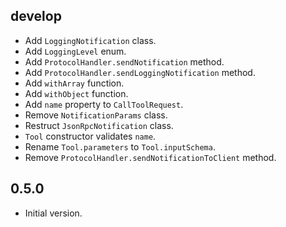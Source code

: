 ## develop

- Add `LoggingNotification` class.
- Add `LoggingLevel` enum.
- Add `ProtocolHandler.sendNotification` method.
- Add `ProtocolHandler.sendLoggingNotification` method.
- Add `withArray` function.
- Add `withObject` function.
- Add `name` property to `CallToolRequest`.
- Remove `NotificationParams` class.
- Restruct `JsonRpcNotification` class.
- `Tool` constructor validates `name`.
- Rename `Tool.parameters` to `Tool.inputSchema`.
- Remove `ProtocolHandler.sendNotificationToClient` method.

## 0.5.0

- Initial version.
